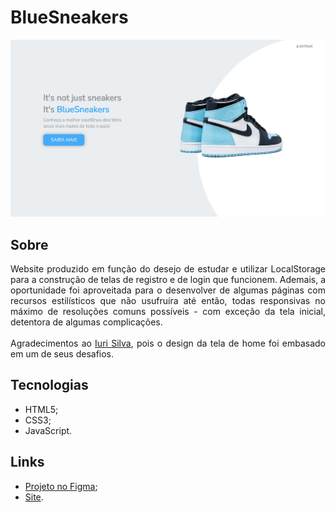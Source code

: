 # BlueSneakers
<img src="assets/images/bluesneakers.jpg">

## Sobre
<div align="justify">
<div> Website produzido em função do desejo de estudar e utilizar LocalStorage para a construção de telas de registro e de login que funcionem.
Ademais, a oportunidade foi aproveitada para o desenvolver de algumas páginas com recursos estilísticos que não usufruíra até então, todas responsivas no máximo de resoluções comuns possíveis - com exceção da tela inicial, detentora de algumas complicações.</div>
<br>
<div>Agradecimentos ao <a href="https://github.com/iuricode">Iuri Silva</a>, pois o design da tela de home foi embasado em um de seus desafios.</div>
</div>

## Tecnologias
- HTML5;
- CSS3;
- JavaScript.

## Links
- <a href="https://www.figma.com/file/UXf9Ol62iXb08xLofhKQYi/BlueSneakers---LocalStorage-Trainning?node-id=0%3A1">Projeto no Figma</a>;
- <a href="https://bluesneakers.netlify.app">Site</a>.
